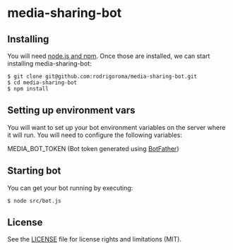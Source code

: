 # media-sharing-bot

## Installing

You will need [node.js and npm](https://docs.npmjs.com/getting-started/installing-node). Once those are installed, we can start installing media-sharing-bot:

```
$ git clone git@github.com:rodrigoroma/media-sharing-bot.git
$ cd media-sharing-bot
$ npm install
```

## Setting up environment vars

You will want to set up your bot environment variables on the server where it will run. You will need to configure the following variables:

MEDIA_BOT_TOKEN (Bot token generated using [BotFather](http://botsfortelegram.com/project/the-bot-father/))

## Starting bot

You can get your bot running by executing:

```
$ node src/bot.js
```

## License

See the [LICENSE](LICENSE.md) file for license rights and limitations (MIT).
